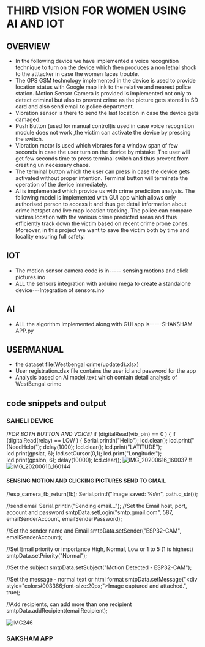 # THIRD VISION FOR WOMEN USING AI AND IOT
## OVERVIEW
* In the following device we have implemented a voice recognition technique to turn on the device which then produces a non lethal shock to the atttacker in case the women faces trouble. 
* The GPS GSM technology implemented in the device is used to provide location status with Google map link to the relative and nearest police station.
Motion Sensor Camera is provided is implemented not only to detect criminal but also to prevent crime as the picture gets stored in SD card and also send   email to police department. 
* Vibration sensor is there to send the last location in case the device gets damaged. 
* Push Button (used for manual control)is used in case voice recognition module does not work ,the victim can activate the device by pressing the switch.
* Vibration motor  is used which vibrates for a window span of few seconds  in case the user turn on the device by mistake ,The user will get few seconds time to press terminal switch and thus prevent from creating un necessary chaos. 
* The terminal button which the user can press in case the device gets activated without proper intention. Terminal button will terminate the operation of the device immediately.
* AI  is implemented which provide us with crime prediction analysis. The following model is implemented with GUI app which allows only authorised person to access it and thus get detail information about  crime hotspot and live map location tracking. The police can compare victims location with the various crime predicted areas and thus efficiently track down the victim based on recent crime prone zones. Moreover, in this project we want to save the victim both by time and locality ensuring full safety.
## IOT 
* The motion sensor camera code is in----- sensing motions and click pictures.ino
* ALL the sensors integration with arduino mega to create a standalone device---Integration of sensors.ino
## AI
* ALL the algorithm implemented along with GUI app is-----SHAKSHAM APP.py
## USERMANUAL
* the dataset file(Westbengal crime(updated).xlsx)
* User registration.xlsx file contains the user id and password for the app
* Analysis based on AI model.text which contain detail analysis of WestBengal crime
## code snippets and output
### SAHELI DEVICE
/*FOR BOTH BUTTON AND VOICE*/
    if  (digitalRead(vib_pin) == 0 )
    {
     if (digitalRead(relay) == LOW ) 
     {
      Serial.println("Hello");
        lcd.clear();
       lcd.print("(NeedHelp)");
       delay(1000);
       lcd.clear();
       lcd.print("LATITUDE");
        lcd.print(gpslat, 6);
         lcd.setCursor(0,1);
         lcd.print("Longitude:");
         lcd.print(gpslon, 6);
         delay(10000);
         lcd.clear();
         ![IMG_20200616_160037](https://user-images.githubusercontent.com/70643549/114269217-48274c80-9a23-11eb-870e-9a710704a90a.jpg)
!!![IMG_20200616_160144](https://user-images.githubusercontent.com/70643549/114269218-4e1d2d80-9a23-11eb-90e4-ebd4ecf18bd8.jpg)
#### SENSING MOTION AND CLICKING PICTURES SEND TO GMAIL
  
  //esp_camera_fb_return(fb);
  Serial.printf("Image saved: %s\n", path.c_str());

  //send email
  Serial.println("Sending email...");
  //Set the Email host, port, account and password
  smtpData.setLogin("smtp.gmail.com", 587, emailSenderAccount, emailSenderPassword);
  
  //Set the sender name and Email
  smtpData.setSender("ESP32-CAM", emailSenderAccount);
  
  //Set Email priority or importance High, Normal, Low or 1 to 5 (1 is highest)
  smtpData.setPriority("Normal");

  //Set the subject
  smtpData.setSubject("Motion Detected - ESP32-CAM");
    
  //Set the message - normal text or html format
  smtpData.setMessage("<div style=\"color:#003366;font-size:20px;\">Image captured and attached.</div>", true);

  //Add recipients, can add more than one recipient
  smtpData.addRecipient(emailRecipient);
  
  ![IMG246](https://user-images.githubusercontent.com/70643549/114269405-7fe2c400-9a24-11eb-9fff-486808370f86.jpg)
  ### SAKSHAM APP

  



